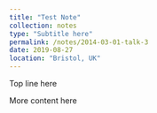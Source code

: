```yaml
---
title: "Test Note"
collection: notes
type: "Subtitle here"
permalink: /notes/2014-03-01-talk-3
date: 2019-08-27
location: "Bristol, UK"
---
```


Top line here

More content here